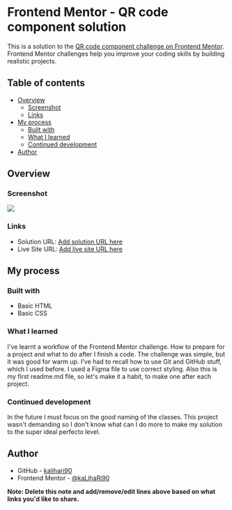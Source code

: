# Frontend Mentor - QR code component solution

This is a solution to the [QR code component challenge on Frontend Mentor](https://www.frontendmentor.io/challenges/qr-code-component-iux_sIO_H). Frontend Mentor challenges help you improve your coding skills by building realistic projects.

## Table of contents

- [Overview](#overview)
  - [Screenshot](#screenshot)
  - [Links](#links)
- [My process](#my-process)
  - [Built with](#built-with)
  - [What I learned](#what-i-learned)
  - [Continued development](#continued-development)
- [Author](#author)

## Overview

### Screenshot

![](https://kalihari90.github.io/frontend-mentor-1/images/screenshot.png)

### Links

- Solution URL: [Add solution URL here](https://github.com/kalihari90/frontend-mentor-1)
- Live Site URL: [Add live site URL here](https://kalihari90.github.io/frontend-mentor-1)

## My process

### Built with

- Basic HTML
- Basic CSS

### What I learned

I've learnt a workflow of the Frontend Mentor challenge. How to prepare for a project and what to do after I finish a code. The challenge was simple, but it was good for warm up. I've had to recall how to use Git and GitHub stuff, which I used before. I used a Figma file to use correct styling. Also this is my first readme.md file, so let's make it a habit, to make one after each project.

### Continued development

In the future I must focus on the good naming of the classes. This project wasn't demanding so I don't know what can I do more to make my solution to the super ideal perfecto level.

## Author

- GitHub - [kalihari90](https://github.com/kalihari90)
- Frontend Mentor - [@kaLihaRi90](https://www.frontendmentor.io/profile/yourusername)

**Note: Delete this note and add/remove/edit lines above based on what links you'd like to share.**
